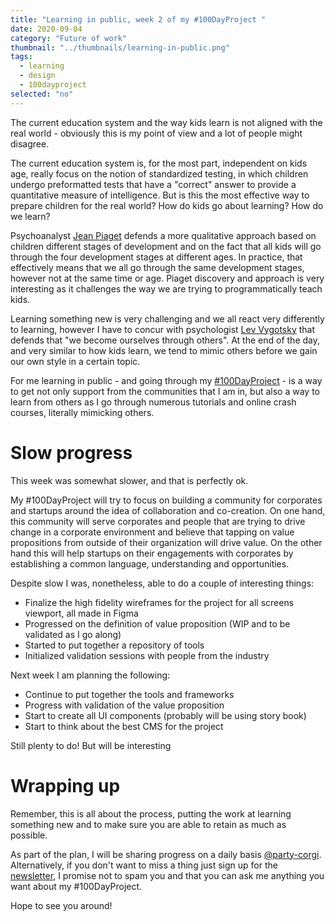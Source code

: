 ```yaml
---
title: "Learning in public, week 2 of my #100DayProject "
date: 2020-09-04
category: "Future of work"
thumbnail: "../thumbnails/learning-in-public.png"
tags:
  - learning
  - design
  - 100dayproject
selected: "no"
---
```


The current education system and the way kids learn is not aligned with the real world - obviously this is my point of view and a lot of people might disagree. 

The current education system is, for the most part, independent on kids age, really focus on the notion of standardized testing, in which children undergo preformatted tests that have a "correct" answer to provide a quantitative measure of intelligence. But is this the most effective way to prepare children for the real world? How do kids go about learning? How do we learn? 

Psychoanalyst [Jean Piaget](https://en.wikipedia.org/wiki/Jean_Piaget) defends a more qualitative approach based on children different stages of development and on the fact that all kids will go through the four development stages at different ages. In practice, that effectively means that we all go through the same development stages, however not at the same time or age. Piaget discovery and approach is very interesting as it challenges the way we are trying to programmatically teach kids.

Learning something new is very challenging and we all react very differently to learning, however I have to concur with psychologist [Lev Vygotsky](https://en.wikipedia.org/wiki/Lev_Vygotsky) that defends that "we become ourselves through others". At the end of the day, and very similar to how kids learn, we tend to mimic others before we gain our own style in a certain topic. 

For me learning in public - and going through my [#100DayProject](/blog/2020-08-20-about-having-a-100-day-project-mindset/) - is a way to get not only support from the communities that I am in, but also a way to learn from others as I go through numerous tutorials and online crash courses, literally mimicking others.    


# Slow progress

This week was somewhat slower, and that is perfectly ok.

My #100DayProject will try to focus on building a community for corporates and startups around the idea of collaboration and co-creation. On one hand, this community will serve corporates and people that are trying to drive change in a corporate environment and believe that tapping on value propositions from outside of their organization will drive value. On the other hand this will help startups on their engagements with corporates by establishing a common language, understanding and opportunities. 

Despite slow I was, nonetheless, able to do a couple of interesting things:
- Finalize the high fidelity wireframes for the project for all screens viewport, all made in Figma
- Progressed on the definition of value proposition (WIP and to be validated as I go along)
- Started to put together a repository of tools
- Initialized validation sessions with people from the industry

Next week I am planning the following: 
- Continue to put together the tools and frameworks 
- Progress with validation of the value proposition
- Start to create all UI components (probably will be using story book)
- Start to think about the best CMS for the project

Still plenty to do! But will be interesting 

# Wrapping up

Remember, this is all about the process, putting the work at learning something new and to make sure you are able to retain as much as possible.

As part of the plan, I will be sharing progress on a daily basis [@party-corgi](https://www.partycorgi.com/). Alternatively, if you don't want to miss a thing just sign up for the 
[newsletter](https://tiagofsanchez.ck.page/c6b98eda74), I promise not to spam you and that you can ask me anything you want about my #100DayProject.

Hope to see you around!








